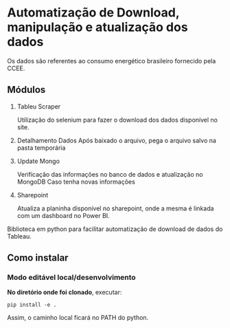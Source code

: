 # Automatização de Download, manipulação e atualização dos dados

Os dados são referentes ao consumo energético brasileiro fornecido pela CCEE.


## Módulos
1. Tableu Scraper

    Utilização do selenium para fazer o download dos dados disponível no site.

2. Detalhamento Dados
    Após baixado o arquivo, pega o arquivo salvo na pasta temporária 

3.  Update Mongo

    Verificação das informações no banco de dados e atualização no MongoDB
    Caso tenha novas informações

4. Sharepoint

    Atualiza a planinha disponível no sharepoint, onde a mesma é linkada com um 
    dashboard no Power BI.

Biblioteca em python para facilitar automatização de download de dados do Tableau.

## Como instalar

### Modo editável local/desenvolvimento

**No diretório onde foi clonado**, executar:
```
pip install -e .
```
Assim, o caminho local ficará no PATH do python.
